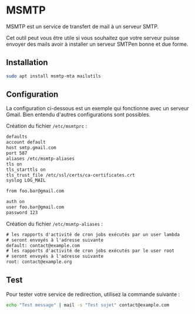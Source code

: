# MSMTP

MSMTP est un service de transfert de mail à un serveur SMTP.

Cet outil peut vous être utile si vous souhaitez que votre serveur
puisse envoyer des mails avoir à installer un serveur SMTPen bonne et
due forme.

## Installation

```bash
sudo apt install msmtp-mta mailutils
```

## Configuration

La configuration ci-dessous est un exemple qui fonctionne avec un
serveur Gmail. Bien entendu d'autres configurations sont possibles.

Création du fichier `/etc/msmtprc` :

```default
defaults
account default
host smtp.gmail.com
port 587
aliases /etc/msmtp-aliases
tls on
tls_starttls on
tls_trust_file /etc/ssl/certs/ca-certificates.crt
syslog LOG_MAIL

from foo.bar@gmail.com

auth on
user foo.bar@gmail.com
password 123
```

Création du fichier `/etc/msmtp-aliases` :

```default
# les rapports d'activité de cron jobs exécutés par un user lambda
# seront envoyés à l'adresse suivante
default: contact@example.com
# les rapports d'activité de cron jobs exécutés par le user root
# seront envoyés à l'adresse suivante
root: contact@example.org
```

## Test

Pour tester votre service de redirection, utilisez la commande
suivante :

```bash
echo "Test message" | mail -s "Test sujet" contact@example.com
```

